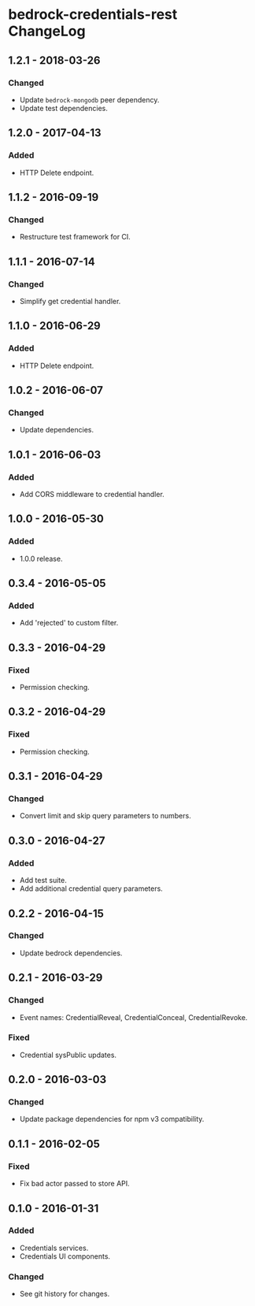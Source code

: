 # bedrock-credentials-rest ChangeLog

## 1.2.1 - 2018-03-26

### Changed
- Update `bedrock-mongodb` peer dependency.
- Update test dependencies.

## 1.2.0 - 2017-04-13

### Added
- HTTP Delete endpoint.

## 1.1.2 - 2016-09-19

### Changed
- Restructure test framework for CI.

## 1.1.1 - 2016-07-14

### Changed
- Simplify get credential handler.

## 1.1.0 - 2016-06-29

### Added
- HTTP Delete endpoint.

## 1.0.2 - 2016-06-07

### Changed
- Update dependencies.

## 1.0.1 - 2016-06-03

### Added
- Add CORS middleware to credential handler.

## 1.0.0 - 2016-05-30

### Added
- 1.0.0 release.

## 0.3.4 - 2016-05-05

### Added
- Add 'rejected' to custom filter.

## 0.3.3 - 2016-04-29

### Fixed
- Permission checking.

## 0.3.2 - 2016-04-29

### Fixed
- Permission checking.

## 0.3.1 - 2016-04-29

### Changed
- Convert limit and skip query parameters to numbers.

## 0.3.0 - 2016-04-27

### Added
- Add test suite.
- Add additional credential query parameters.

## 0.2.2 - 2016-04-15

### Changed
- Update bedrock dependencies.

## 0.2.1 - 2016-03-29

### Changed
- Event names: CredentialReveal, CredentialConceal, CredentialRevoke.

### Fixed
- Credential sysPublic updates.

## 0.2.0 - 2016-03-03

### Changed
- Update package dependencies for npm v3 compatibility.

## 0.1.1 - 2016-02-05

### Fixed
- Fix bad actor passed to store API.

## 0.1.0 - 2016-01-31

### Added
- Credentials services.
- Credentials UI components.

### Changed
- See git history for changes.
